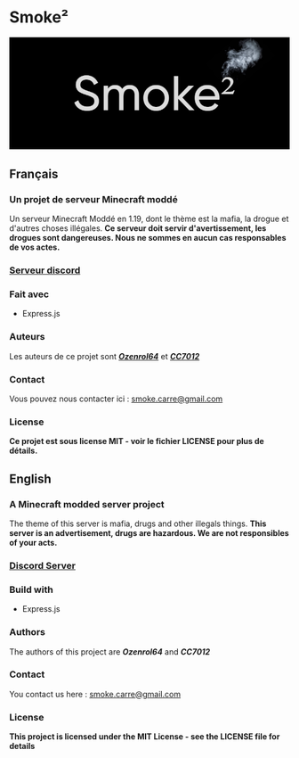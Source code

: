 # Smoke²

![Smoke²](https://github.com/Smoke-carre/.github/blob/main/profile/mediumLogo.jpg)

## Français

### Un projet de serveur Minecraft moddé
Un serveur Minecraft Moddé en 1.19, dont le thème est la mafia, la drogue et d'autres choses illégales. 
**Ce serveur doit servir d'avertissement, les drogues sont dangereuses. Nous ne sommes en aucun cas responsables de vos actes.**

### [Serveur discord](https://discord.gg/6mxuqwU8Q6 "Serveur discord")

### Fait avec
- Express.js

### Auteurs
Les auteurs de ce projet sont ***[Ozenrol64](https://github.com/Ozenrol64)*** et ***[CC7012](https://github.com/CCC7012)***

### Contact
Vous pouvez nous contacter ici : smoke.carre@gmail.com

### License
**Ce projet est sous license MIT - voir le fichier LICENSE pour plus de détails.**

## English

### A Minecraft modded server project
The theme of this server is mafia, drugs and other illegals things. **This server is an advertisement, drugs are hazardous. We are not responsibles of your acts.**

### [Discord Server](https://discord.gg/6mxuqwU8Q6 "Discord server")

### Build with
- Express.js

### Authors
The authors of this project are ***Ozenrol64*** and ***CC7012***

### Contact
You contact us here : smoke.carre@gmail.com

### License
**This project is licensed under the MIT License - see the LICENSE file for details**
